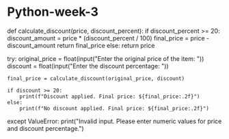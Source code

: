 # Python-week-3
def calculate_discount(price, discount_percent):
    if discount_percent >= 20:
        discount_amount = price * (discount_percent / 100)
        final_price = price - discount_amount
        return final_price
    else:
        return price

try:
    original_price = float(input("Enter the original price of the item: "))
    discount = float(input("Enter the discount percentage: "))

    final_price = calculate_discount(original_price, discount)

    if discount >= 20:
        print(f"Discount applied. Final price: ${final_price:.2f}")
    else:
        print(f"No discount applied. Final price: ${final_price:.2f}")
except ValueError:
    print("Invalid input. Please enter numeric values for price and discount percentage.")
